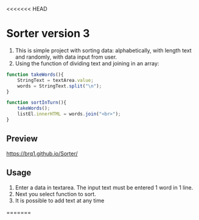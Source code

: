 <<<<<<< HEAD
# Sorter version 3

1. This is simple project with sorting data: alphabetically, with length text and randomly, with data input from user.
2. Using the function of dividing text and joining in an array:

```js
function takeWords(){
	StringText = textArea.value;
	words = StringText.split("\n");
}

function sortInTurn(){
	takeWords();
	listEl.innerHTML = words.join("<br>");
}
```
## Preview

https://brq1.github.io/Sorter/

## Usage

1. Enter a data in textarea. The input text must be entered 1 word in 1 line.
2. Next you select function to sort.
3. It is possible to add text at any time


=======